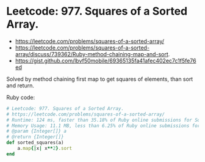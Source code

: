 # Leetcode: 977. Squares of a Sorted Array.

- https://leetcode.com/problems/squares-of-a-sorted-array/
- https://leetcode.com/problems/squares-of-a-sorted-array/discuss/739362/Ruby-method-chaining-map-and-sort.
- https://gist.github.com/lbvf50mobile/69365135fa41afec402ec7c1f5fe76ed

Solved by method chaining first map to get squares of elements, than sort and return.

Ruby code:
```Ruby
# Leetcode: 977. Squares of a Sorted Array.
# https://leetcode.com/problems/squares-of-a-sorted-array/
# Runtime: 124 ms, faster than 35.18% of Ruby online submissions for Squares of a Sorted Array.
# Memory Usage: 11.1 MB, less than 6.25% of Ruby online submissions for Squares of a Sorted Array.
# @param {Integer[]} a
# @return {Integer[]}
def sorted_squares(a)
    a.map{|x| x**2}.sort
end
```